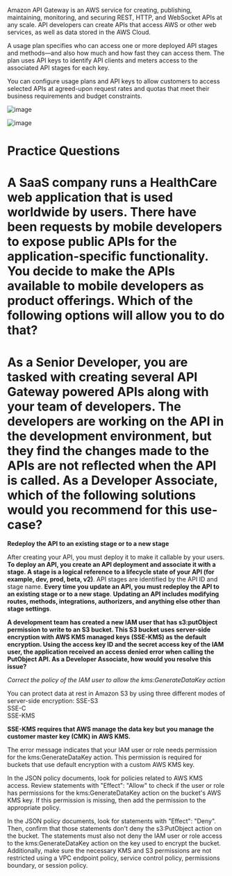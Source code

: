 Amazon API Gateway is an AWS service for creating, publishing, maintaining, monitoring, and securing REST, HTTP, and WebSocket APIs at any scale. API developers can create APIs that access AWS or other web services, as well as data stored in the AWS Cloud.
  
A usage plan specifies who can access one or more deployed API stages and methods—and also how much and how fast they can access them. The plan uses API keys to identify API clients and meters access to the associated API stages for each key.

You can configure usage plans and API keys to allow customers to access selected APIs at agreed-upon request rates and quotas that meet their business requirements and budget constraints.
  
  ![image](https://user-images.githubusercontent.com/44325167/129881859-4a5697e0-f0e7-41f0-9be2-24771572c44e.png)

![image](https://user-images.githubusercontent.com/44325167/129897918-39b8189e-ff0f-4e31-8506-d99e239a7c0b.png)


# Practice Questions

# A SaaS company runs a HealthCare web application that is used worldwide by users. There have been requests by mobile developers to expose public APIs for the application-specific functionality. You decide to make the APIs available to mobile developers as product offerings. Which of the following options will allow you to do that?

# As a Senior Developer, you are tasked with creating several API Gateway powered APIs along with your team of developers. The developers are working on the API in the development environment, but they find the changes made to the APIs are not reflected when the API is called. As a Developer Associate, which of the following solutions would you recommend for this use-case?

**Redeploy the API to an existing stage or to a new stage**

After creating your API, you must deploy it to make it callable by your users. **To deploy an API, you create an API deployment and associate it with a stage. A stage is a logical reference to a lifecycle state of your API (for example, dev, prod, beta, v2)**. API stages are identified by the API ID and stage name. **Every time you update an API, you must redeploy the API to an existing stage or to a new stage**. **Updating an API includes modifying routes, methods, integrations, authorizers, and anything else other than stage settings**.

**A development team has created a new IAM user that has s3:putObject permission to write to an S3 bucket. This S3 bucket uses server-side encryption with AWS KMS managed keys (SSE-KMS) as the default encryption. Using the access key ID and the secret access key of the IAM user, the application received an access denied error when calling the PutObject API. As a Developer Associate, how would you resolve this issue?**

_Correct the policy of the IAM user to allow the kms:GenerateDataKey action_

You can protect data at rest in Amazon S3 by using three different modes of server-side encryption: 
SSE-S3 <br>
SSE-C <br>
SSE-KMS <br>

**SSE-KMS requires that AWS manage the data key but you manage the customer master key (CMK) in AWS KMS.**

The error message indicates that your IAM user or role needs permission for the kms:GenerateDataKey action. This permission is required for buckets that use default encryption with a custom AWS KMS key.

In the JSON policy documents, look for policies related to AWS KMS access. Review statements with "Effect": "Allow" to check if the user or role has permissions for the kms:GenerateDataKey action on the bucket's AWS KMS key. If this permission is missing, then add the permission to the appropriate policy.

In the JSON policy documents, look for statements with "Effect": "Deny". Then, confirm that those statements don't deny the s3:PutObject action on the bucket. The statements must also not deny the IAM user or role access to the kms:GenerateDataKey action on the key used to encrypt the bucket. Additionally, make sure the necessary KMS and S3 permissions are not restricted using a VPC endpoint policy, service control policy, permissions boundary, or session policy.
